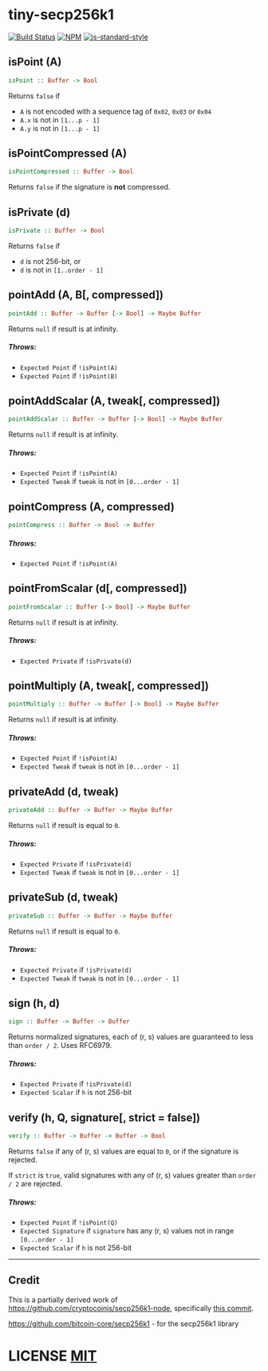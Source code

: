 # tiny-secp256k1
[![Build Status](https://travis-ci.org/bitcoinjs/tiny-secp256k1.png?branch=master)](https://travis-ci.org/bitcoinjs/tiny-secp256k1)
[![NPM](https://img.shields.io/npm/v/tiny-secp256k1.svg)](https://www.npmjs.org/package/tiny-secp256k1)
[![js-standard-style](https://cdn.rawgit.com/feross/standard/master/badge.svg)](https://github.com/feross/standard)

## isPoint (A)
``` haskell
isPoint :: Buffer -> Bool
```
Returns `false` if
* `A` is not encoded with a sequence tag of `0x02`, `0x03` or `0x04`
* `A.x` is not in `[1...p - 1]`
* `A.y` is not in `[1...p - 1]`


## isPointCompressed (A)
``` haskell
isPointCompressed :: Buffer -> Bool
```
Returns `false` if the signature is **not** compressed.


## isPrivate (d)
``` haskell
isPrivate :: Buffer -> Bool
```
Returns `false` if
* `d` is not 256-bit, or
* `d` is not in `[1..order - 1]`


## pointAdd (A, B[, compressed])
``` haskell
pointAdd :: Buffer -> Buffer [-> Bool] -> Maybe Buffer
```
Returns `null` if result is at infinity.

##### Throws:
* `Expected Point` if `!isPoint(A)`
* `Expected Point` if `!isPoint(B)`


## pointAddScalar (A, tweak[, compressed])
``` haskell
pointAddScalar :: Buffer -> Buffer [-> Bool] -> Maybe Buffer
```
Returns `null` if result is at infinity.

##### Throws:
* `Expected Point` if `!isPoint(A)`
* `Expected Tweak` if `tweak` is not in `[0...order - 1]`


## pointCompress (A, compressed)
``` haskell
pointCompress :: Buffer -> Bool -> Buffer
```

##### Throws:
* `Expected Point` if `!isPoint(A)`


## pointFromScalar (d[, compressed])
``` haskell
pointFromScalar :: Buffer [-> Bool] -> Maybe Buffer
```
Returns `null` if result is at infinity.

##### Throws:
* `Expected Private` if `!isPrivate(d)`


## pointMultiply (A, tweak[, compressed])
``` haskell
pointMultiply :: Buffer -> Buffer [-> Bool] -> Maybe Buffer
```
Returns `null` if result is at infinity.

##### Throws:
* `Expected Point` if `!isPoint(A)`
* `Expected Tweak` if `tweak` is not in `[0...order - 1]`


## privateAdd (d, tweak)
``` haskell
privateAdd :: Buffer -> Buffer -> Maybe Buffer
```
Returns `null` if result is equal to `0`.

##### Throws:
* `Expected Private` if `!isPrivate(d)`
* `Expected Tweak` if `tweak` is not in `[0...order - 1]`


## privateSub (d, tweak)
``` haskell
privateSub :: Buffer -> Buffer -> Maybe Buffer
```
Returns `null` if result is equal to `0`.

##### Throws:
* `Expected Private` if `!isPrivate(d)`
* `Expected Tweak` if `tweak` is not in `[0...order - 1]`


## sign (h, d)
``` haskell
sign :: Buffer -> Buffer -> Buffer
```
Returns normalized signatures, each of (r, s) values are guaranteed to less than `order / 2`.
Uses RFC6979.

##### Throws:
* `Expected Private` if `!isPrivate(d)`
* `Expected Scalar` if `h` is not 256-bit


## verify (h, Q, signature[, strict = false])
``` haskell
verify :: Buffer -> Buffer -> Buffer -> Bool
```
Returns `false` if any of (r, s) values are equal to `0`,  or if the signature is rejected.

If `strict` is `true`, valid signatures with any of (r, s) values greater than `order / 2` are rejected.

##### Throws:
* `Expected Point` if `!isPoint(Q)`
* `Expected Signature` if `signature` has any (r, s) values not in range `[0...order - 1]`
* `Expected Scalar` if `h` is not 256-bit

---

## Credit
This is a partially derived work of https://github.com/cryptocoinjs/secp256k1-node, specifically [this commit](https://github.com/bitcoinjs/tiny-secp256k1/commit/03a1d0ab5d61dc05ab42a7e884cf37d628a10724).

https://github.com/bitcoin-core/secp256k1 - for the secp256k1 library


# LICENSE [MIT](LICENSE)
